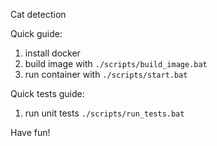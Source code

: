 Cat detection

Quick guide:
1. install docker
1. build image with `./scripts/build_image.bat`
2. run container with `./scripts/start.bat`

Quick tests guide:
1. run unit tests `./scripts/run_tests.bat`

Have fun!